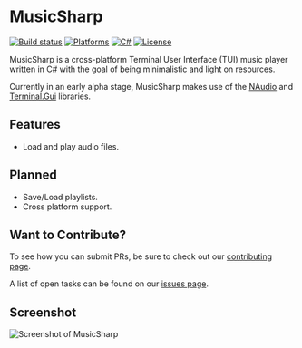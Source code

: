 # MusicSharp
[![Build status](https://github.com/markjamesm/MusicSharp/workflows/.NET%20Core/badge.svg?branch=main)](https://github.com/markjamesm/MusicSharp/actions) [![Platforms](https://img.shields.io/badge/Platforms-Windows-blue)]() [![C#](https://img.shields.io/badge/Language-CSharp-darkgreen.svg)](https://en.wikipedia.org/wiki/C_Sharp_(programming_language)) [![License](https://img.shields.io/badge/License-GPL-orange.svg)](https://www.gnu.org/licenses/gpl-3.0.en.html)

MusicSharp is a cross-platform Terminal User Interface (TUI) music player written in C# with the goal of being minimalistic and light on resources.

Currently in an early alpha stage, MusicSharp makes use of the [NAudio](https://github.com/naudio/NAudio) and [Terminal.Gui](https://github.com/migueldeicaza/gui.cs) libraries.

## Features

- Load and play audio files.

## Planned

- Save/Load playlists.
- Cross platform support.

## Want to Contribute?

To see how you can submit PRs, be sure to check out our [contributing page](https://github.com/markjamesm/MusicSharp/blob/main/CONTRIBUTING.md).

A list of open tasks can be found on our [issues page](https://github.com/markjamesm/MusicSharp/issues).

## Screenshot

<img src="https://user-images.githubusercontent.com/20845425/97947646-ecfa7b00-1d5b-11eb-8337-49e1acf3f3ea.png" alt="Screenshot of MusicSharp">